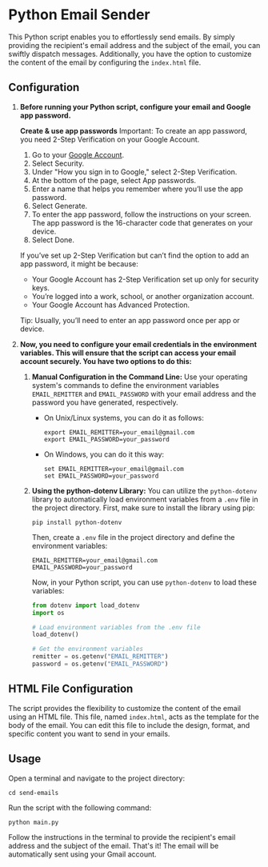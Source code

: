 # Python Email Sender

This Python script enables you to effortlessly send emails. By simply providing the recipient's email address and the subject of the email, you can swiftly dispatch messages. Additionally, you have the option to customize the content of the email by configuring the `index.html` file.

## Configuration

1. **Before running your Python script, configure your email and Google app password.**

   **Create & use app passwords**
   Important: To create an app password, you need 2-Step Verification on your Google Account.
   
   1. Go to your [Google Account](https://myaccount.google.com/).
   2. Select Security.
   3. Under "How you sign in to Google," select 2-Step Verification.
   4. At the bottom of the page, select App passwords.
   5. Enter a name that helps you remember where you’ll use the app password.
   6. Select Generate.
   7. To enter the app password, follow the instructions on your screen. The app password is the 16-character code that generates on your device.
   8. Select Done.

   If you’ve set up 2-Step Verification but can’t find the option to add an app password, it might be because:

   - Your Google Account has 2-Step Verification set up only for security keys.
   - You’re logged into a work, school, or another organization account.
   - Your Google Account has Advanced Protection.

   Tip: Usually, you’ll need to enter an app password once per app or device.

2. **Now, you need to configure your email credentials in the environment variables. This will ensure that the script can access your email account securely. You have two options to do this:**

   1. **Manual Configuration in the Command Line:**
      Use your operating system's commands to define the environment variables `EMAIL_REMITTER` and `EMAIL_PASSWORD` with your email address and the password you have generated, respectively.

      - On Unix/Linux systems, you can do it as follows:
        ```
        export EMAIL_REMITTER=your_email@gmail.com
        export EMAIL_PASSWORD=your_password
        ```

      - On Windows, you can do it this way:
        ```
        set EMAIL_REMITTER=your_email@gmail.com
        set EMAIL_PASSWORD=your_password
        ```

   2. **Using the python-dotenv Library:**
      You can utilize the `python-dotenv` library to automatically load environment variables from a `.env` file in the project directory. First, make sure to install the library using pip:
      ```
      pip install python-dotenv
      ```

      Then, create a `.env` file in the project directory and define the environment variables:
      ```
      EMAIL_REMITTER=your_email@gmail.com
      EMAIL_PASSWORD=your_password
      ```

      Now, in your Python script, you can use `python-dotenv` to load these variables:
      ```python
      from dotenv import load_dotenv
      import os

      # Load environment variables from the .env file
      load_dotenv()

      # Get the environment variables
      remitter = os.getenv("EMAIL_REMITTER")
      password = os.getenv("EMAIL_PASSWORD")
      ```

## HTML File Configuration
The script provides the flexibility to customize the content of the email using an HTML file. This file, named `index.html`, acts as the template for the body of the email. You can edit this file to include the design, format, and specific content you want to send in your emails.

## Usage
Open a terminal and navigate to the project directory:
```
cd send-emails
```
Run the script with the following command:
```
python main.py
```
Follow the instructions in the terminal to provide the recipient's email address and the subject of the email.
That's it! The email will be automatically sent using your Gmail account.